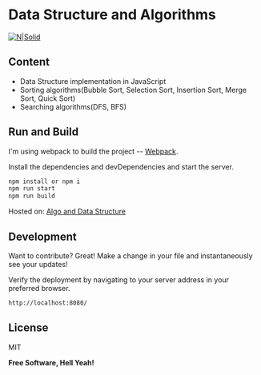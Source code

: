 # Data Structure and Algorithms

[![N|Solid](https://miro.medium.com/max/276/1%2AKpDOKMFAgDWaGTQHL0r70g.png)](https://nodesource.com/products/nsolid)


## Content

- Data Structure implementation in JavaScript
- Sorting algorithms(Bubble Sort, Selection Sort, Insertion Sort, Merge Sort, Quick Sort)
- Searching algorithms(DFS, BFS)



## Run and Build

I'm using webpack to build the project -- [Webpack](https://webpack.js.org/).

Install the dependencies and devDependencies and start the server.

```sh
npm install or npm i
npm run start
npm run build
```

Hosted on:
[Algo and Data Structure](https://naveenrawat51.github.io/implement_DSA_JavaScript/dist/index.html)


## Development

Want to contribute? Great!
Make a change in your file and instantaneously see your updates!

Verify the deployment by navigating to your server address in
your preferred browser.

```sh
http://localhost:8080/
```

## License

MIT

**Free Software, Hell Yeah!**
